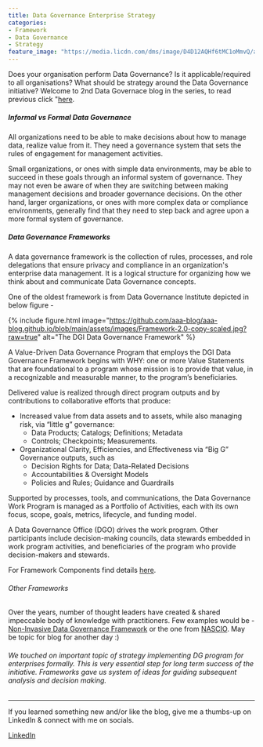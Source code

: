 ```yaml
---
title: Data Governance Enterprise Strategy
categories:
- Framework
- Data Governance
- Strategy
feature_image: "https://media.licdn.com/dms/image/D4D12AQHf6tMC1oMmvQ/article-cover_image-shrink_600_2000/0/1687750950623?e=2147483647&v=beta&t=n9Z5MCccmr6z5TRAizaqUKz26tnIBb9H1fbDRMAb8ow"
---
```


Does your organisation perform Data Governance? Is it applicable/required to all organisations? What should be strategy around the Data Governance initiative? Welcome to 2nd Data Governace blog in the series, to read previous click "[here](https://aaa-blog.github.io/intro/data%20governance/data/2024/06/18/dem-data-gov-p1/ "here").

<!-- more -->

##### Informal vs Formal Data Governance


All organizations need to be able to make decisions about how to manage data, realize value from it. They need a governance system that sets the rules of engagement for management activities.

Small organizations, or ones with simple data environments, may be able to succeed in these goals through an informal system of governance. They may not even be aware of when they are switching between making management decisions and broader governance decisions. On the other hand, larger organizations, or ones with more complex data or compliance environments, generally find that they need to step back and agree upon a more formal system of governance.


##### Data Governance Frameworks

A data governance framework is the collection of rules, processes, and role delegations that ensure privacy and compliance in an organization's enterprise data management. It is a logical structure for organizing how we think about and communicate Data Governance concepts.

One of the oldest framework is from Data Governance Institute depicted in below figure - 

{% include figure.html image="https://github.com/aaa-blog/aaa-blog.github.io/blob/main/assets/images/Framework-2.0-copy-scaled.jpg?raw=true" alt="The DGI Data Governance Framework" %}

A Value-Driven Data Governance Program that employs the DGI Data Governance Framework begins with WHY: one or more Value Statements that are foundational to a program whose mission is to provide that value, in a recognizable and measurable manner, to the program’s beneficiaries.

Delivered value is realized through direct program outputs and by contributions to collaborative efforts that produce:

* Increased value from data assets and to assets, while also managing risk, via “little g” governance:
    * Data Products; Catalogs; Definitions; Metadata
    * Controls; Checkpoints; Measurements.
* Organizational Clarity, Efficiencies, and Effectiveness via “Big G” Governance outputs, such as
    * Decision Rights for Data; Data-Related Decisions
    * Accountabilities & Oversight Models
    * Policies and Rules; Guidance and Guardrails

Supported by processes, tools, and communications, the Data Governance Work Program is managed as a Portfolio of Activities, each with its own focus, scope, goals, metrics, lifecycle, and funding model.

A Data Governance Office (DGO) drives the work program. Other participants include decision-making councils, data stewards embedded in work program activities, and beneficiaries of the program who provide decision-makers and stewards.

For Framework Components find details [here](https://datagovernance.com/the-dgi-data-governance-framework/dgi-data-governance-framework-components/ "here"). 


<!-- more -->

###### Other Frameworks

Over the years, number of thought leaders have created & shared impeccable body of knowledge with practitioners. Few examples would be - [Non-Invasive Data Governance Framework](https://datagovernance.com/the-dgi-data-governance-framework/dgi-data-governance-framework-components/ "Non-Invasive Data Governance Framework") or the one from [NASCIO](https://datagovernance.com/the-dgi-data-governance-framework/dgi-data-governance-framework-components/ "NASCIO"). May be topic for blog for another day :)

###### We touched on important topic of strategy implementing DG program for enterprises formally. This is very essential step for long term success of the initiative. Frameworks gave us system of ideas for guiding subsequent analysis and decision making. 
________________________________________________________________________________________________________________________________


If you learned something new and/or like the blog, give me a thumbs-up on LinkedIn & connect with me on socials.

[LinkedIn](https://www.linkedin.com/in/thakkarrahul01 "Rahul Thakkar")